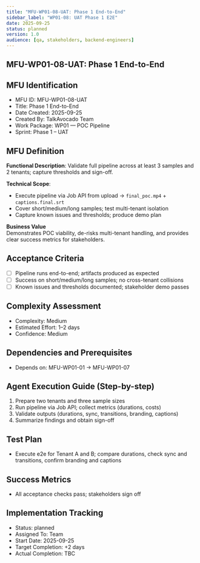 ```yaml
---
title: "MFU-WP01-08-UAT: Phase 1 End-to-End"
sidebar_label: "WP01-08: UAT Phase 1 E2E"
date: 2025-09-25
status: planned
version: 1.0
audience: [qa, stakeholders, backend-engineers]
---
```


## MFU-WP01-08-UAT: Phase 1 End-to-End

## MFU Identification

- MFU ID: MFU-WP01-08-UAT
- Title: Phase 1 End-to-End
- Date Created: 2025-09-25
- Created By: TalkAvocado Team
- Work Package: WP01 — POC Pipeline
- Sprint: Phase 1 – UAT

## MFU Definition

**Functional Description**:
Validate full pipeline across at least 3 samples and 2 tenants; capture thresholds and sign-off.

**Technical Scope**:

- Execute pipeline via Job API from upload → `final_poc.mp4` + `captions.final.srt`
- Cover short/medium/long samples; test multi-tenant isolation
- Capture known issues and thresholds; produce demo plan

**Business Value**  
Demonstrates POC viability, de-risks multi-tenant handling, and provides clear success metrics for stakeholders.

## Acceptance Criteria

- [ ] Pipeline runs end-to-end; artifacts produced as expected
- [ ] Success on short/medium/long samples; no cross-tenant collisions
- [ ] Known issues and thresholds documented; stakeholder demo passes

## Complexity Assessment

- Complexity: Medium
- Estimated Effort: 1–2 days
- Confidence: Medium

## Dependencies and Prerequisites

- Depends on: MFU-WP01-01 → MFU-WP01-07

## Agent Execution Guide (Step-by-step)

1) Prepare two tenants and three sample sizes
2) Run pipeline via Job API; collect metrics (durations, costs)
3) Validate outputs (durations, sync, transitions, branding, captions)
4) Summarize findings and obtain sign-off

## Test Plan

- Execute e2e for Tenant A and B; compare durations, check sync and transitions, confirm branding and captions

## Success Metrics

- All acceptance checks pass; stakeholders sign off

## Implementation Tracking

- Status: planned
- Assigned To: Team
- Start Date: 2025-09-25
- Target Completion: +2 days
- Actual Completion: TBC


